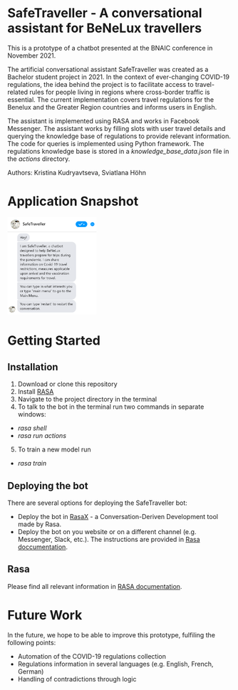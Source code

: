 # SafeTraveller - A conversational assistant for BeNeLux travellers

This is a prototype of a chatbot presented at the BNAIC conference in November 2021.

The artificial conversational assistant SafeTraveller was created as a Bachelor student project in 2021. In the context of ever-changing COVID-19 regulations, the idea behind the project is to facilitate access to travel-related rules for people living in regions where cross-border traffic is essential. The current implementation covers travel regulations for the Benelux and the Greater Region countries and informs users in English.

The assistant is implemented using RASA and works in Facebook Messenger. The assistant works by filling slots with user travel details and querying the knowledge base of regulations to provide relevant information. The code for queries is implemented using Python framework. The regulations knowledge base is stored in a <em>knowledge_base_data.json</em> file in the <em>actions</em> directory.

Authors: Kristina Kudryavtseva, Sviatlana Höhn

# Application Snapshot
<img src="SafeTraveller.png" alt="app snapshot" width=200>

# Getting Started

## Installation
1. Download or clone this repository
2. Install [RASA](https://rasa.com/docs/rasa/installation/)
3. Navigate to the project directory in the terminal
4. To talk to the bot in the terminal run two commands in separate windows:
- <em>rasa shell</em>
- <em>rasa run actions</em>
5. To train a new model run
- <em>rasa train</em>

## Deploying the bot
There are several options for deploying the SafeTraveller bot:
- Deploy the bot in [RasaX](https://rasa.com/docs/rasa-x/) - a Conversation-Deriven Development tool made by Rasa.
- Deploy the bot on you website or on a different channel (e.g. Messenger, Slack, etc.). The instructions are provided in [Rasa doccumentation](https://rasa.com/docs/rasa/messaging-and-voice-channels).

## Rasa
Please find all relevant information in [RASA documentation](https://rasa.com/docs/).

# Future Work
In the future, we hope to be able to improve this prototype, fulfiling the following points:
- Automation of the COVID-19 regulations collection
- Regulations information in several languages (e.g. English, French, German)
- Handling of contradictions through logic
